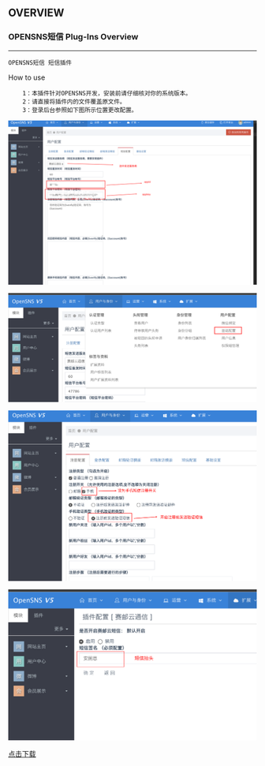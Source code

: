 
## OVERVIEW

### OPENSNS短信 Plug-Ins Overview

------
	OPENSNS短信 短信插件
How to use

        1：本插件针对OPENSNS开发，安装前请仔细核对你的系统版本。
        2：请直接将插件内的文件覆盖原文件。
        3：登录后台参照如下图所示位置更改配置。

![Submail](./markdown/1.png)



![Submail](./markdown/2.png)

![Submail](./markdown/3.png)

![Submail](./markdown/4.png)


[点击下载](https://github.com/submail-developers/opensns_sms/archive/master.zip)

